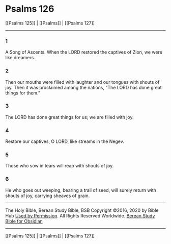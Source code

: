 # Psalms 126

[[Psalms 125]] | [[Psalms]] | [[Psalms 127]]

---

### 1
A Song of Ascents. When the LORD restored the captives of Zion, we were like dreamers.

### 2
Then our mouths were filled with laughter and our tongues with shouts of joy. Then it was proclaimed among the nations, "The LORD has done great things for them."

### 3
The LORD has done great things for us; we are filled with joy.

### 4
Restore our captives, O LORD, like streams in the Negev.

### 5
Those who sow in tears will reap with shouts of joy.

### 6
He who goes out weeping, bearing a trail of seed, will surely return with shouts of joy, carrying sheaves of grain.

---

The Holy Bible, Berean Study Bible, BSB
Copyright ©2016, 2020 by Bible Hub
[Used by Permission](https://berean.bible/terms.htm). All Rights Reserved Worldwide.
[Berean Study Bible for Obsidian](https://github.com/gapmiss/berean-study-bible-for-obsidian)

---

[[Psalms 125]] | [[Psalms]] | [[Psalms 127]]

